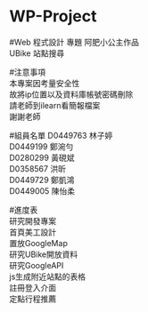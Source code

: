 # WP-Project



#Web 程式設計 專題 阿肥小公主作品<br>
UBike 站點搜尋<br>

#注意事項<br>
本專案因考量安全性<br>
故將ip位置以及資料庫帳號密碼刪除<br>
請老師到ilearn看簡報檔案<br>
謝謝老師<br>

#組員名單
D0449763 林子婷<br>
D0449199 鄭涴勻<br>
D0280299 黃硯斌<br>
D0358567 洪昕<br>
D0449729 鄭凱鴻<br>
D0449005 陳怡柔<br>

#進度表<br>
研究開發專案<br>
首頁美工設計<br>
置放GoogleMap<br>
研究UBike開放資料<br>
研究GoogleAPI<br>
js生成附近站點的表格<br>
註冊登入介面<br>
定點行程推薦<br>

